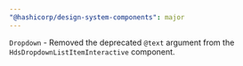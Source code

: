 ```yaml
---
"@hashicorp/design-system-components": major
---
```


<!-- START components/dropdown -->

`Dropdown` - Removed the deprecated `@text` argument from the `HdsDropdownListItemInteractive` component.

<!-- END -->
